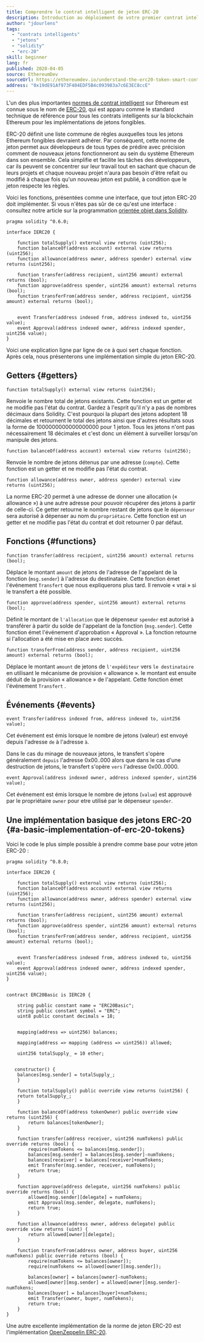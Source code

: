 ```yaml
---
title: Comprendre le contrat intelligent de jeton ERC-20
description: Introduction au déploiement de votre premier contrat intelligent sur un réseau de test Ethereum
author: "jdourlens"
tags:
  - "contrats intelligents"
  - "jetons"
  - "solidity"
  - "erc-20"
skill: beginner
lang: fr
published: 2020-04-05
source: EthereumDev
sourceUrl: https://ethereumdev.io/understand-the-erc20-token-smart-contract/
address: "0x19dE91Af973F404EDF5B4c093983a7c6E3EC8ccE"
---
```


L'un des plus importantes [normes de contrat intelligent](/developers/docs/standards/) sur Ethereum est connue sous le nom de [ERC-20](/developers/docs/standards/tokens/ERC-20/), qui est apparu comme le standard technique de référence pour tous les contrats intelligents sur la blockchain Ethereum pour les implémentations de jetons fongibles.

ERC-20 définit une liste commune de règles auxquelles tous les jetons Ethereum fongibles devraient adhérer. Par conséquent, cette norme de jeton permet aux développeurs de tous types de prédire avec précision comment de nouveaux jetons fonctionneront au sein du système Ethereum dans son ensemble. Cela simplifie et facilite les tâches des développeurs, car ils peuvent se concentrer sur leur travail tout en sachant que chacun de leurs projets et chaque nouveau projet n'aura pas besoin d'être refait ou modifié à chaque fois qu'un nouveau jeton est publié, à condition que le jeton respecte les règles.

Voici les fonctions, présentées comme une interface, que tout jeton ERC-20 doit implémenter. Si vous n'êtes pas sûr de ce qu'est une interface : consultez notre article sur la programmation [orientée objet dans Solidity](https://ethereumdev.io/inheritance-in-solidity-contracts-are-classes/).

```solidity
pragma solidity ^0.6.0;

interface IERC20 {

    function totalSupply() external view returns (uint256);
    function balanceOf(address account) external view returns (uint256);
    function allowance(address owner, address spender) external view returns (uint256);

    function transfer(address recipient, uint256 amount) external returns (bool);
    function approve(address spender, uint256 amount) external returns (bool);
    function transferFrom(address sender, address recipient, uint256 amount) external returns (bool);


    event Transfer(address indexed from, address indexed to, uint256 value);
    event Approval(address indexed owner, address indexed spender, uint256 value);
}
```

Voici une explication ligne par ligne de ce à quoi sert chaque fonction. Après cela, nous présenterons une implémentation simple du jeton ERC-20.

## Getters {#getters}

```solidity
function totalSupply() external view returns (uint256);
```

Renvoie le nombre total de jetons existants. Cette fonction est un getter et ne modifie pas l'état du contrat. Gardez à l'esprit qu'il n'y a pas de nombres décimaux dans Solidity. C'est pourquoi la plupart des jetons adoptent 18 décimales et retournent le total des jetons ainsi que d'autres résultats sous la forme de 1000000000000000000 pour 1 jeton. Tous les jetons n'ont pas nécessairement 18 décimales et c'est donc un élément à surveiller lorsqu'on manipule des jetons.

```solidity
function balanceOf(address account) external view returns (uint256);
```

Renvoie le nombre de jetons détenus par une adresse (`compte`). Cette fonction est un getter et ne modifie pas l'état du contrat.

```solidity
function allowance(address owner, address spender) external view returns (uint256);
```

La norme ERC-20 permet à une adresse de donner une allocation (« allowance ») à une autre adresse pour pouvoir récupérer des jetons à partir de celle-ci. Ce getter retourne le nombre restant de jetons que le `dépenseur` sera autorisé à dépenser au nom du `propriétaire`. Cette fonction est un getter et ne modifie pas l'état du contrat et doit retourner 0 par défaut.

## Fonctions {#functions}

```solidity
function transfer(address recipient, uint256 amount) external returns (bool);
```

Déplace le montant `amount` de jetons de l'adresse de l'appelant de la fonction (`msg.sender`) à l'adresse du destinataire. Cette fonction émet l'événement `Transfert` que nous expliquerons plus tard. Il renvoie « vrai » si le transfert a été possible.

```solidity
function approve(address spender, uint256 amount) external returns (bool);
```

Définit le montant de `l'allocation` que le dépenseur `spender` est autorisé à transférer à partir du solde de l'appelant de la fonction (`msg.sender`). Cette fonction émet l'événement d'approbation « Approval ». La fonction retourne si l'allocation a été mise en place avec succès.

```solidity
function transferFrom(address sender, address recipient, uint256 amount) external returns (bool);
```

Déplace le montant `amount` de jetons de `l'expéditeur` vers `le destinataire` en utilisant le mécanisme de provision « allowance ». le montant est ensuite déduit de la provision « allowance » de l'appelant. Cette fonction émet l'événement `Transfert` .

## Événements {#events}

```solidity
event Transfer(address indexed from, address indexed to, uint256 value);
```

Cet événement est émis lorsque le nombre de jetons (valeur) est envoyé depuis l'adresse `de` à l'adresse `à`.

Dans le cas du minage de nouveaux jetons, le transfert s'opère généralement `depuis` l'adresse 0x00..000 alors que dans le cas d'une destruction de jetons, le transfert s'opère `vers` l'adresse 0x00..0000.

```solidity
event Approval(address indexed owner, address indexed spender, uint256 value);
```

Cet événement est émis lorsque le nombre de jetons (`value`) est approuvé par le propriétaire `owner` pour etre utilisé par le dépenseur `spender`.

## Une implémentation basique des jetons ERC-20 {#a-basic-implementation-of-erc-20-tokens}

Voici le code le plus simple possible à prendre comme base pour votre jeton ERC-20 :

```solidity
pragma solidity ^0.8.0;

interface IERC20 {

    function totalSupply() external view returns (uint256);
    function balanceOf(address account) external view returns (uint256);
    function allowance(address owner, address spender) external view returns (uint256);

    function transfer(address recipient, uint256 amount) external returns (bool);
    function approve(address spender, uint256 amount) external returns (bool);
    function transferFrom(address sender, address recipient, uint256 amount) external returns (bool);


    event Transfer(address indexed from, address indexed to, uint256 value);
    event Approval(address indexed owner, address indexed spender, uint256 value);
}


contract ERC20Basic is IERC20 {

    string public constant name = "ERC20Basic";
    string public constant symbol = "ERC";
    uint8 public constant decimals = 18;


    mapping(address => uint256) balances;

    mapping(address => mapping (address => uint256)) allowed;

    uint256 totalSupply_ = 10 ether;


   constructor() {
    balances[msg.sender] = totalSupply_;
    }

    function totalSupply() public override view returns (uint256) {
    return totalSupply_;
    }

    function balanceOf(address tokenOwner) public override view returns (uint256) {
        return balances[tokenOwner];
    }

    function transfer(address receiver, uint256 numTokens) public override returns (bool) {
        require(numTokens <= balances[msg.sender]);
        balances[msg.sender] = balances[msg.sender]-numTokens;
        balances[receiver] = balances[receiver]+numTokens;
        emit Transfer(msg.sender, receiver, numTokens);
        return true;
    }

    function approve(address delegate, uint256 numTokens) public override returns (bool) {
        allowed[msg.sender][delegate] = numTokens;
        emit Approval(msg.sender, delegate, numTokens);
        return true;
    }

    function allowance(address owner, address delegate) public override view returns (uint) {
        return allowed[owner][delegate];
    }

    function transferFrom(address owner, address buyer, uint256 numTokens) public override returns (bool) {
        require(numTokens <= balances[owner]);
        require(numTokens <= allowed[owner][msg.sender]);

        balances[owner] = balances[owner]-numTokens;
        allowed[owner][msg.sender] = allowed[owner][msg.sender]-numTokens;
        balances[buyer] = balances[buyer]+numTokens;
        emit Transfer(owner, buyer, numTokens);
        return true;
    }
}
```

Une autre excellente implémentation de la norme de jeton ERC-20 est l'implémentation [OpenZeppelin ERC-20](https://github.com/OpenZeppelin/openzeppelin-contracts/tree/master/contracts/token/ERC20).
